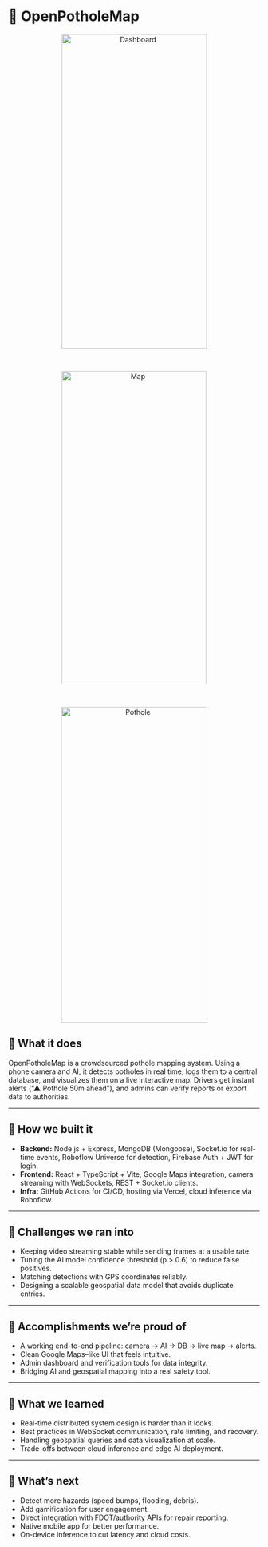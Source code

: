 # 🚧 OpenPotholeMap

<p align="center">
  <img width="291" height="629" alt="Dashboard" src="https://github.com/user-attachments/assets/d8d54853-aa08-47f7-ab99-bc1b25339333" />
</p>
<br />
<p align="center">
  <img width="290" height="627" alt="Map" src="https://github.com/user-attachments/assets/1562d1d5-1119-442b-a019-78dd260cf1d2" />
</p>
<br />
<p align="center">
  <img width="293" height="632" alt="Pothole" src="https://github.com/user-attachments/assets/6eeb5139-b38b-40df-b3f7-56d196c7d224" />
</p>


## 🫳 **What it does** 

OpenPotholeMap is a crowdsourced pothole mapping system. Using a phone camera and AI, it detects potholes in real time, logs them to a central database, and visualizes them on a live interactive map. Drivers get instant alerts (“⚠ Pothole 50m ahead”), and admins can verify reports or export data to authorities.  

---

## 👊 **How we built it**  
- **Backend:** Node.js + Express, MongoDB (Mongoose), Socket.io for real-time events, Roboflow Universe for detection, Firebase Auth + JWT for login.  
- **Frontend:** React + TypeScript + Vite, Google Maps integration, camera streaming with WebSockets, REST + Socket.io clients.  
- **Infra:** GitHub Actions for CI/CD, hosting via Vercel, cloud inference via Roboflow.  

---

## 💪 **Challenges we ran into**  
- Keeping video streaming stable while sending frames at a usable rate.  
- Tuning the AI model confidence threshold \(p > 0.6\) to reduce false positives.  
- Matching detections with GPS coordinates reliably.  
- Designing a scalable geospatial data model that avoids duplicate entries.  

---

## 🙌 **Accomplishments we’re proud of**  
- A working end-to-end pipeline: camera → AI → DB → live map → alerts.  
- Clean Google Maps–like UI that feels intuitive.  
- Admin dashboard and verification tools for data integrity.  
- Bridging AI and geospatial mapping into a real safety tool.  

---

## 🫶 **What we learned**  
- Real-time distributed system design is harder than it looks.  
- Best practices in WebSocket communication, rate limiting, and recovery.  
- Handling geospatial queries and data visualization at scale.  
- Trade-offs between cloud inference and edge AI deployment.  

---

## 🤞 **What’s next**  
- Detect more hazards (speed bumps, flooding, debris).  
- Add gamification for user engagement.  
- Direct integration with FDOT/authority APIs for repair reporting.  
- Native mobile app for better performance.  
- On-device inference to cut latency and cloud costs.  
